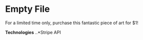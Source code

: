 # Empty File
For a limited time only, purchase this fantastic piece of art for $1!

**Technologies**
..*Stripe API
